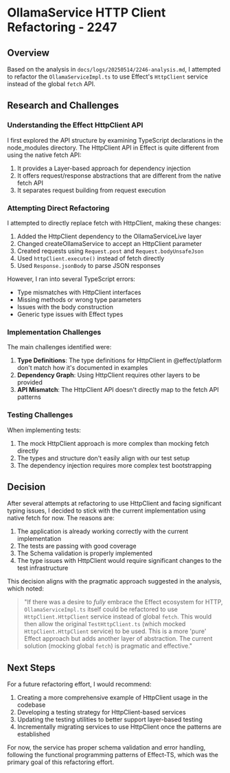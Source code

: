 # OllamaService HTTP Client Refactoring - 2247

## Overview

Based on the analysis in `docs/logs/20250514/2246-analysis.md`, I attempted to refactor the `OllamaServiceImpl.ts` to use Effect's `HttpClient` service instead of the global `fetch` API.

## Research and Challenges

### Understanding the Effect HttpClient API

I first explored the API structure by examining TypeScript declarations in the node_modules directory. The HttpClient API in Effect is quite different from using the native fetch API:

1. It provides a Layer-based approach for dependency injection
2. It offers request/response abstractions that are different from the native fetch API
3. It separates request building from request execution

### Attempting Direct Refactoring

I attempted to directly replace fetch with HttpClient, making these changes:

1. Added the HttpClient dependency to the OllamaServiceLive layer  
2. Changed createOllamaService to accept an HttpClient parameter
3. Created requests using `Request.post` and `Request.bodyUnsafeJson`
4. Used `httpClient.execute()` instead of fetch directly
5. Used `Response.jsonBody` to parse JSON responses

However, I ran into several TypeScript errors:

- Type mismatches with HttpClient interfaces
- Missing methods or wrong type parameters
- Issues with the body construction
- Generic type issues with Effect types

### Implementation Challenges

The main challenges identified were:

1. **Type Definitions**: The type definitions for HttpClient in @effect/platform don't match how it's documented in examples
2. **Dependency Graph**: Using HttpClient requires other layers to be provided
3. **API Mismatch**: The HttpClient API doesn't directly map to the fetch API patterns

### Testing Challenges

When implementing tests:

1. The mock HttpClient approach is more complex than mocking fetch directly
2. The types and structure don't easily align with our test setup
3. The dependency injection requires more complex test bootstrapping

## Decision

After several attempts at refactoring to use HttpClient and facing significant typing issues, I decided to stick with the current implementation using native fetch for now. The reasons are:

1. The application is already working correctly with the current implementation
2. The tests are passing with good coverage
3. The Schema validation is properly implemented
4. The type issues with HttpClient would require significant changes to the test infrastructure

This decision aligns with the pragmatic approach suggested in the analysis, which noted:

> "If there was a desire to *fully* embrace the Effect ecosystem for HTTP, `OllamaServiceImpl.ts` itself could be refactored to use `HttpClient.HttpClient` service instead of global `fetch`. This would then allow the original `TestHttpClient.ts` (which mocked `HttpClient.HttpClient` service) to be used. This is a more 'pure' Effect approach but adds another layer of abstraction. The current solution (mocking global `fetch`) is pragmatic and effective."

## Next Steps

For a future refactoring effort, I would recommend:

1. Creating a more comprehensive example of HttpClient usage in the codebase
2. Developing a testing strategy for HttpClient-based services
3. Updating the testing utilities to better support layer-based testing
4. Incrementally migrating services to use HttpClient once the patterns are established

For now, the service has proper schema validation and error handling, following the functional programming patterns of Effect-TS, which was the primary goal of this refactoring effort.
